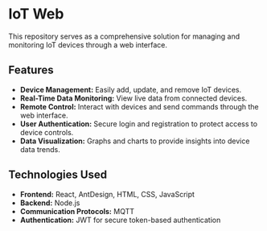 # IoT Web

This repository serves as a comprehensive solution for managing and monitoring IoT devices through a web interface.

## Features
- **Device Management:** Easily add, update, and remove IoT devices.
- **Real-Time Data Monitoring:** View live data from connected devices.
- **Remote Control:** Interact with devices and send commands through the web interface.
- **User Authentication:** Secure login and registration to protect access to device controls.
- **Data Visualization:** Graphs and charts to provide insights into device data trends.


## Technologies Used
- **Frontend:** React, AntDesign, HTML, CSS, JavaScript
- **Backend:** Node.js
- **Communication Protocols:** MQTT
- **Authentication:** JWT for secure token-based authentication
